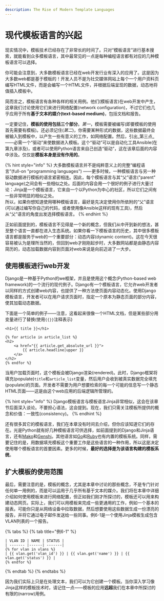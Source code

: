 ```yaml
---
description: The Rise of Modern Template Languages
---
```


# 现代模板语言的兴起

现实情况中，模板技术已经存在了非常长的时间了。只对“模板语言”进行基本搜索，就能看到众多模板语言，其中最常见的一点是每种编程语言都有对应的几种模板语言可以选择。

你可能会注意到，大多数模板语言已经在web开发行业有深入的应用了。这是因为大多数web都是基于模板的！开发人员不是为社交媒体网站上每个一个用户资料页编写HTML文件，而是会编写一个HTML文件，并根据后端呈现的数据，动态地将值插入模板中。

简而言之，模板语言有各种各样的相关用例。他们\(模板语言\)在web开发中产生，这章我们讨论使用它们来进行网络配置\(network configuration\)，不过它们也几乎应用于所有**基于文本的媒介\(text-based medium\)**，包括文档和报告。

一定要记住，**模板的使用包括三个部分**。_第一_，模板需要被编写\(即要模板的使用首先需要有模板\)。还必须记住\(_第二_\)，你需要某种形式的数据，这些数据最终会被输入到模板中，以产生一些有意义的工作，如网络配置。然后，引出_第三点_——必需一个“驱动”来使数据进入模板。这个“驱动”可以是自动化工具Ansible\(在第九章涉及\)，或者可以使用Python语言来自己创造“驱动”，这在该章后面的内容中涉及。仅仅是**模板本身是没有作用的**。

{% hint style="info" %}
大多数模板语言并不是纯粹意义上的完整“编程语言”\(full-on "programming languages"\) ——更多时候，一种模板语言与另一种驱动数据进行模板的语言紧密相连。因此，每个模板语言与其“父”语言\("parent" language\)之间会有一些相似之处。后面的内容会用一个很好的例子进行大量讨论：Jinja是一个模板语言，它来自一个以Python为中心的社区，所以它们之间有一些非常明显的相似之处。  
所以，如果你想知道使用哪种模板语言，最好是先决定使用你所依附的“父”语言\(可以通过编写你自己的代码，或者使用像Ansible这样的现有工具\)，然后从“父”语言的角度出发选择模板语言。
{% endhint %}

正如前面提到的，模板语言不见得是一个新的概念，但我们从中开到新的想法，甚至整个语言一直都在进入生态系统。如果你看一下模板语言的历史，其中很多模板语言都是服务于web的一个重要部分：动态内容\(dynamic content\)。这在今天很容易被认为是理所当然的，但回到web才刚刚起步时，大多数网站都是由静态内容简历的，动态加载数据内容到页面对web来说是向前迈进了一大步。

## 使用模板进行web开发

Django是一种基于Python的we框架，并且是使用这个概念\(Python-based web framework\)的一个流行的现代例子。Django有一个模板语言，它允许web开发者以同样的方式创建web内容，也提供了一种方法使页面内容动态化。使用Django模板语言，开发者可以在用户请求页面时，指定一个原本为静态页面的部分内容，使其加载动态数据。

下面是一个简单的例子——注意，这看起来很像一个HTML文档，但是某些部分用变量进行了替换\(使用`{{}}`注释表示\)

```markup
<h1>{{ title }}</h1>

{% for article in article_list %}
<h2>
    <a href="{{ article.get_absolute_url }}">
        {{ article.headline|upper }}
    </a>
</h2>
{% endfor %}
```

当用户加载页面时，这个模板会被Django渲染\(rendered\)。此时，Django框架将填充\(populate\)`title`和`article_list`变量，然后用户会收到被真实数据完全填充\(populate\)的页面。开发者不需要为用户想要检索的每一个可能的信息写一个静态HTML页面——这是由这个web应用的后端逻辑所管理的。

{% hint style="info" %}
Django模板语言与模板语言Jinja非常相似，这会在该章节后面深入谈论。不要担心语法，这会提到。现在，我们只需关注模板所提供的概念和价值：一致性\(consistency\)。
{% endhint %}

还有很多其它的模板语言，我们在本章没有时间去介绍，但你应该知道它们的存在。光是Python就有好几种模板语言可供选择，如前面提到的Django和Jinja语言，还有[Mako](https://www.makotemplates.org/)和[Genshi](https://genshi.edgewall.org/)。其他语言如[Go](https://golang.org/pkg/text/template/)和[Ruby](https://ruby-doc.org/stdlib-2.3.0/libdoc/erb/rdoc/ERB.html)也有内置的模板系统。同样，需要记住的是，用数据填充模板这个重要工作是这些语言的一种作用，所以这是决定使用哪个模板语言的首要因素。更多的时候，**最好的选择是为该语言构建的模板系统**。

## 扩大模板的使用范围

最后，需要注意的是，模板的概念，尤其是本章中讨论的那些概念，不是专门针对任何单一用例的，而是可以运用于几乎所有基于文本的媒介。我们将在本章中详细介绍如何使用模板来进行网络配置，但正如我们刚才所探讨的，模板还可以用来构建动态网页。实际上，我们可以用模板来完成一些更通用的工作，例如一个基本的报表。可能你只是从网络设备中拉取数据，然后想要使用这些数据生成一份漂亮的报告，并将它通过电子邮件发送给一些同事。例6-1是一个使用Jinja模板生成包含VLAN列表的一个报告。

{% tabs %}
{% tab title="例6-1" %}
```text
| VLAN ID | NAME | STATUS |
| ------- |------| -------|
{% for vlan in vlans %}
| {{ vlan.get('vlan_id') }} | {{ vlan.get('name') }} | {{ vlan.get('status') }} |
{% endfor %}
```
{% endtab %}
{% endtabs %}

因为我们实际上只是在处理文本，我们可以为它创建一个模板。当你深入学习像Jinja这样的模板技术时，请记住一点——模板的应用**远超**我们在本章中所探讨的有限的\(narrow\)用例。

